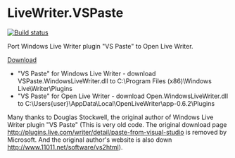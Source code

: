 # LiveWriter.VSPaste

[![Build status](https://ci.appveyor.com/api/projects/status/i51qh09mkvnr5wd3?svg=true)](https://ci.appveyor.com/project/Dixin/livewriter-vspaste)

Port Windows Live Writer plugin "VS Paste" to Open Live Writer. 

[Download](https://github.com/Dixin/LiveWriter.VSPaste/releases)
- "VS Paste" for Windows Live Writer - download VSPaste.WindowsLiveWriter.dll to C:\Program Files (x86)\Windows Live\Writer\Plugins
- "VS Paste" for Open Live Writer - download Open.WindowsLiveWriter.dll to C:\Users\{user}\AppData\Local\OpenLiveWriter\app-0.6.2\Plugins

Many thanks to Douglas Stockwell, the original author of Windows Live Writer plugin "VS Paste" (This is very old code. The original download page http://plugins.live.com/writer/detail/paste-from-visual-studio is removed by Microsoft. And the original author's website is also down http://www.11011.net/software/vs2html).
